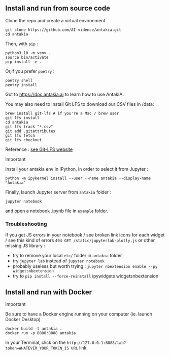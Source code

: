 
## Install and run from source code

Clone the repo and create a virtual environment

```
git clone https://github.com/AI-vidence/antakia.git
cd antakia
```

Then, with `pip` :

```
python3.10 -m venv .
source bin/activate
pip install -e .
```

Or,if you prefer `poetry` :

```
poetry shell
peotry install
```

Got to https://doc.antakia.ai to learn how to use AntakIA.

You may also need to install Git LFS to download our CSV files in /data:
```
brew install git-lfs # if you're a Mac / brew user
git lfs install
cd antakia
git lfs track "*.csv"
git add .gitattributes
git lfs fetch
git lfs checkout
```

Reference : [see Git-LFS website](https://git-lfs.com)

> [!IMPORTANT] 
Install your antakia env in IPython, in order to select it from Jupyter :

```
python -m ipykernel install --user --name antakia --display-name "Antakia"
```

Finally, launch Jupyter server from `antakia` folder :
```
jupyter notebook
```
and open a notebook .ipynb file in `example` folder.

### Troubleshooting 

If you get JS errors in your notebook / see broken link icons for each widget / see this kind of errors `404 GET /static/jupyterlab-plotly.js` or other missing JS library :
* try to remove your local `etc/` folder in `antakia` folder
* try `jupyter lab` instead of `jupyter notebook`
* probably useless but worth trying : `jupyter nbextension enable --py widgetsnbextension`
* try to `pip install --force-reinstall` ipywidgets widgetsnbextension
 

## Install and run with Docker

> [!IMPORTANT] 
Be sure to have a Docker engine running on your computer (ie. launch Docker Desktop)

```
docker build -t antakia .
docker run -p 8888:8888 antakia
```

In your Terminal, click on the `http://127.0.0.1:8888/lab?token=WHATEVER_YOUR_TOKEN_IS URL` link.
